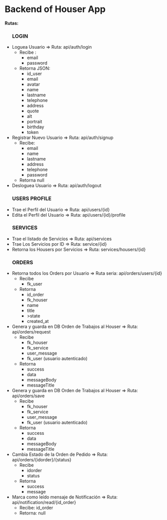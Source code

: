 <h1>Backend of Houser App</h1>


<p><b>Rutas:</b></p>

<ul>

### LOGIN ###
<li>Loguea Usuario => Ruta: api/auth/login
    <ul>
        <li>Recibe :
            <ul>
                <li>email</li>
                <li>password</li>
            </ul>        
        </li>
        <li>
            Retorna JSON:
            <ul>
                <li>id_user</li>
                <li>email</li>
                <li>avatar</li>
                <li>name</li>
                <li>lastname</li>
                <li>telephone</li>
                <li>address</li>
                <li>quote</li>
                <li>alt</li>
                <li>portrait</li>
                <li>birthday</li>
                <li>token</li>
            </ul>
        </li>
    </ul>
</li>
<li>Registrar Nuevo Usuario => Ruta: api/auth/signup
    <ul>
        <li>Recibe:
            <ul>
                <li>email</li>
                <li>name</li>
                <li>lastname</li>
                <li>address</li>
                <li>telephone</li>
                <li>password</li>
            </ul>
        </li>
        <li>Retorna null</li>
    </ul>
</li>

<li>Desloguea Usuario => Ruta: api/auth/logout</li>

### USERS PROFILE ###
<li>Trae el Perfil del Usuario => Ruta: api/users/{id}</li>

<li>Edita el Perfil del Usuario => Ruta: api/users/{id}/profile</li>

### SERVICES ###
<li>Trae el listado de Servicios => Ruta: api/services</li>

<li>Trae Los Servicios por ID => Ruta: service/{id}</li>

<li>Retorna los Housers por Servicios => Ruta: services/housers/{id}</li>

### ORDERS ###

<li>Retorna todos los Orders por Usuario => Ruta seria: api/orders/users/{id}
    <ul>
        <li>Recibe
            <ul>
                <li>fk_user</li>
            </ul>
        </li>
        <li>Retorna
            <ul>
                <li>id_order</li>
                <li>fk_houser</li>
                <li>name</li>
                <li>title</li>
                <li>>state</li>
                <li>created_at</li>
            </ul>
        </li>
    </ul>
</li>

<li>Genera y guarda en DB Orden de Trabajos al Houser => Ruta: api/orders/request
    <ul>
        <li>Recibe
            <ul>
                <li>fk_houser</li>
                <li>fk_service</li>
                <li>user_message</li>
                <li>fk_user (usuario autenticado)</li>
            </ul>
        </li>
        <li>Retorna
            <ul>
                <li>success</li>
                <li>data</li>
                <li>messageBody</li>
                <li>messageTitle</li>
            </ul>
        </li>
    </ul>
</li>

<li>Genera y guarda en DB Orden de Trabajos al Houser => Ruta: api/orders/save
    <ul>
        <li>Recibe
            <ul>
                <li>fk_houser</li>
                <li>fk_service</li>
                <li>user_message</li>
                <li>fk_user (usuario autenticado)</li>
            </ul>
        </li>
        <li>Retorna
            <ul>
                <li>success</li>
                <li>data</li>
                <li>messageBody</li>
                <li>messageTitle</li>
            </ul>
        </li>
    </ul>
</li> 

<li>Cambia Estado de la Orden de Pedido => Ruta: api/orders/{idorder}/{status}
    <ul>
        <li>Recibe
            <ul>
                <li>idorder</li>
                <li>status</li>
            </ul>
        </li>
    <li>Retorna
        <ul>
            <li>success</li>
            <li>message</li>
        </ul>
    </li>
    </ul>
</li>

<li>Marca como leído mensaje de Notificación => Ruta: api/notification/read/{id_order}
    <ul>
        <li>Recibe: id_order</li>
        <li>Retorna: null</li>
    </ul>
</li>

</ul>

